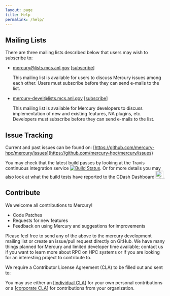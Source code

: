 ```yaml
---
layout: page
title: Help
permalink: /help/
---
```


## Mailing Lists

There are three mailing lists described below that users may wish to subscribe to:

* [mercury@lists.mcs.anl.gov](mailto:mercury@lists.mcs.anl.gov) [[subscribe](https://lists.mcs.anl.gov/mailman/listinfo/mercury)]

  This mailing list is available for users to discuss Mercury issues among each other. Users must subscribe before they can send e-mails to the list.

* [mercury-devel@lists.mcs.anl.gov](mailto:mercury-devel@lists.mcs.anl.gov) [[subscribe](https://lists.mcs.anl.gov/mailman/listinfo/mercury-devel)]

  This mailing list is available for Mercury developers to discuss implementation of new and existing features, NA plugins, etc. Developers must subscribe before they can send e-mails to the list.

## Issue Tracking

Current and past issues can be found on:
[https://github.com/mercury-hpc/mercury/issues](https://github.com/mercury-hpc/mercury/issues)

You may check that the latest build passes by
looking at the Travis continuous integration service
[![Build Status](https://travis-ci.org/mercury-hpc/mercury.svg)](https://travis-ci.org/mercury-hpc/mercury).
Or for more details you may also look at what the build tests have reported to the CDash Dashboard <a href="https://cdash.hdfgroup.org/index.php?project=Mercury"><img src="https://cdash.hdfgroup.org/images/cdash.gif" alt="alt text" style="width: 24px"/></a>.

## Contribute

We welcome all contributions to Mercury!

* Code Patches
* Requests for new features
* Feedback on using Mercury and suggestions for improvements

Please feel free to send any of the above to the mercury development mailing
list or create an issue/pull request directly on GitHub.
We have many things planned for Mercury and limited developer time available;
contact us if you want to learn more about RPC on HPC systems or if
you are looking for an interesting project to contribute to.

We require a Contributor License Agreement (CLA) to be filled out and sent
to:
<script language="JavaScript">
var username = "mercury-legal";
var hostname = "anl.gov";
var linktext = username + "@" + hostname;
document.write("<a href='" + "mail" + "to:" + username + "@" + hostname + "'>" + linktext + "</a>");
</script>
You may use either an [[individual CLA][indi_cla]] for your own personal
contributions or a [[corporate CLA][indi_cla]] for contributions from your
organization.

[indi_cla]: /assets/CLA/mercury-cla-individual-2021-07.pdf
[corp_cla]: /assets/CLA/mercury-cla-corporate-2021-07.pdf

